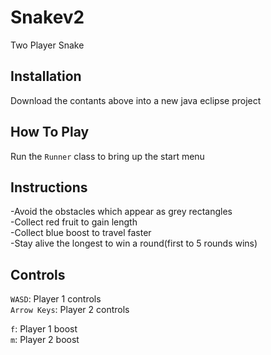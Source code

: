 # Snakev2
Two Player Snake

## Installation
Download the contants above into a new java eclipse project

## How To Play
Run the ```Runner``` class to bring up the start menu

## Instructions
-Avoid the obstacles which appear as grey rectangles  
-Collect red fruit to gain length  
-Collect blue boost to travel faster  
-Stay alive the longest to win a round(first to 5 rounds wins)  

## Controls
```WASD```: Player 1 controls  
```Arrow Keys```: Player 2 controls  

```f```: Player 1 boost  
```m```: Player 2 boost  
